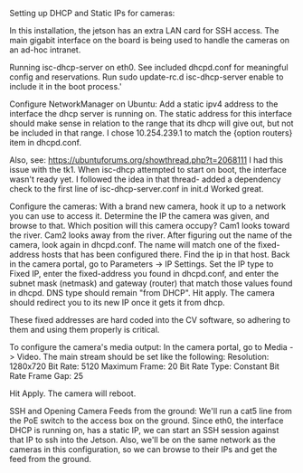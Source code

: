 Setting up DHCP and Static IPs for cameras:

In this installation, the jetson has an extra LAN card for SSH access. The main gigabit interface on the board is being used to handle the cameras on an ad-hoc intranet.

Running isc-dhcp-server on eth0.
See included dhcpd.conf for meaningful config and reservations.
Run sudo update-rc.d isc-dhcp-server enable to include it in the boot process.'

Configure NetworkManager on Ubuntu:
Add a static ipv4 address to the interface the dhcp server is running on.
The static address for this interface should make sense in relation to the range that its dhcp will give out, but not be included in that range.
I chose 10.254.239.1 to match the {option routers} item in dhcpd.conf.

Also, see: https://ubuntuforums.org/showthread.php?t=2068111
I had this issue with the tk1. When isc-dhcp attempted to start on boot, the interface wasn't ready yet.
I followed the idea in that thread- added a dependency check to the first line of isc-dhcp-server.conf in init.d
Worked great.

Configure the cameras:
With a brand new camera, hook it up to a network you can use to access it. Determine the IP the camera was given, and browse to that.
Which position will this camera occupy? Cam1 looks toward the river. Cam2 looks away from the river. After figuring out the name of the camera,
look again in dhcpd.conf. The name will match one of the fixed-address hosts that has been configured there. Find the ip in that host.
Back in the camera portal, go to Parameters -> IP Settings. Set the IP type to Fixed IP, enter the fixed-address you found in dhcpd.conf,
and enter the subnet mask (netmask) and gateway (router) that match those values found in dhcpd. DNS type should remain "from DHCP".
Hit apply. The camera should redirect you to its new IP once it gets it from dhcp.

These fixed addresses are hard coded into the CV software, so adhering to them and using them properly is critical.

To configure the camera's media output:
In the camera portal, go to Media -> Video. The main stream should be set like the following:
Resolution: 1280x720
Bit Rate: 5120
Maximum Frame: 20
Bit Rate Type: Constant Bit Rate
Frame Gap: 25

Hit Apply. The camera will reboot.

SSH and Opening Camera Feeds from the ground:
We'll run a cat5 line from the PoE switch to the access box on the ground.
Since eth0, the interface DHCP is running on, has a static IP, we can start an SSH session against that IP to ssh into the Jetson.
Also, we'll be on the same network as the cameras in this configuration, so we can browse to their IPs and get the feed from the ground.



